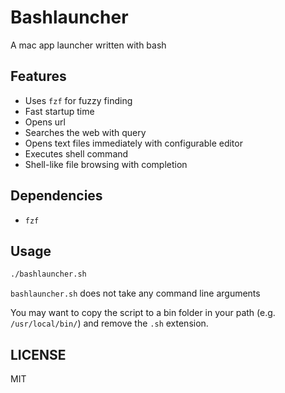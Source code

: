 # Bashlauncher
A mac app launcher written with bash

## Features
- Uses `fzf` for fuzzy finding
- Fast startup time
- Opens url
- Searches the web with query
- Opens text files immediately with configurable editor
- Executes shell command
- Shell-like file browsing with completion

## Dependencies
- `fzf`

## Usage
```sh
./bashlauncher.sh
```
`bashlauncher.sh` does not take any command line arguments

You may want to copy the script to a bin folder in your path (e.g.
`/usr/local/bin/`) and remove the `.sh` extension.

## LICENSE
MIT
